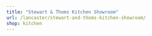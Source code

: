 ```yaml
---
title: "Stewart & Thoms Kitchen Showroom"
url: /lancaster/stewart-and-thoms-kitchen-showroom/
shop: kitchen
---
```

